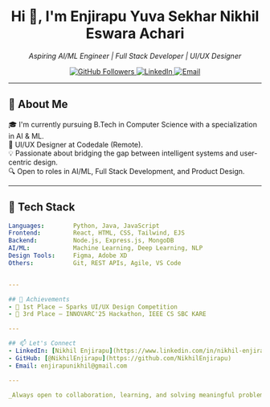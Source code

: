 <h1 align="center">Hi 👋, I'm Enjirapu Yuva Sekhar Nikhil Eswara Achari</h1>
<p align="center">
  <i>Aspiring AI/ML Engineer | Full Stack Developer | UI/UX Designer</i>
</p>

<p align="center">
  <a href="https://github.com/NikhilEnjirapu">
    <img src="https://img.shields.io/github/followers/NikhilEnjirapu?label=GitHub&style=social" alt="GitHub Followers">
  </a>
  <a href="https://www.linkedin.com/in/nikhil-enjirapu-630366255/">
    <img src="https://img.shields.io/badge/LinkedIn-nikhil--enjirapu-blue?logo=linkedin&style=flat-square" alt="LinkedIn">
  </a>
  <a href="mailto:enjirapunikhil@gmail.com">
    <img src="https://img.shields.io/badge/Email-enjirapunikhil@gmail.com-red?style=flat-square&logo=gmail" alt="Email">
  </a>
</p>

---

## 🚀 About Me

🎓 I'm currently pursuing B.Tech in Computer Science with a specialization in AI & ML.  
💼 UI/UX Designer at Codedale (Remote).  
💡 Passionate about bridging the gap between intelligent systems and user-centric design.  
🔍 Open to roles in AI/ML, Full Stack Development, and Product Design.

---

## 🔨 Tech Stack

```yaml
Languages:        Python, Java, JavaScript
Frontend:         React, HTML, CSS, Tailwind, EJS
Backend:          Node.js, Express.js, MongoDB
AI/ML:            Machine Learning, Deep Learning, NLP
Design Tools:     Figma, Adobe XD
Others:           Git, REST APIs, Agile, VS Code


---

## 🎯 Achievements
- 🥇 1st Place – Sparks UI/UX Design Competition  
- 🥉 3rd Place – INNOVARC'25 Hackathon, IEEE CS SBC KARE

---

## 📫 Let's Connect
- LinkedIn: [Nikhil Enjirapu](https://www.linkedin.com/in/nikhil-enjirapu-630366255/)  
- GitHub: [@NikhilEnjirapu](https://github.com/NikhilEnjirapu)  
- Email: enjirapunikhil@gmail.com

---

_Always open to collaboration, learning, and solving meaningful problems through code and design._
